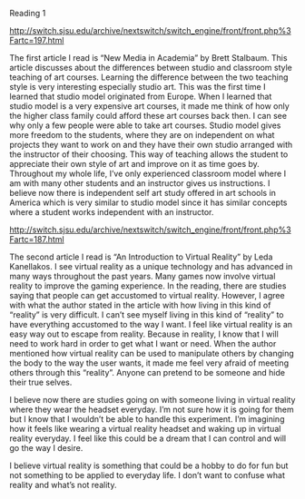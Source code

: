 Reading 1

http://switch.sjsu.edu/archive/nextswitch/switch_engine/front/front.php%3Fartc=197.html

  The first article I read is “New Media in Academia” by Brett Stalbaum. This article discusses about the differences between studio and classroom style teaching of art courses. Learning the difference between the two teaching style is very interesting especially studio art. This was the first time I learned that studio model originated from Europe. When I learned that studio model is a very expensive art courses, it made me think of how only the higher class family could afford these art courses back then. I can see why only a few people were able to take art courses. Studio model gives more freedom to the students, where they are on independent on what projects they want to work on and they have their own studio arranged with the instructor of their choosing. This way of teaching allows the student to appreciate their own style of art and improve on it as time goes by. Throughout my whole life, I’ve only experienced classroom model where I am with many other students and an instructor gives us instructions. I believe now there is independent self art study offered in art schools in America which is very similar to studio model since it has similar concepts where a student works independent with an instructor. 


http://switch.sjsu.edu/archive/nextswitch/switch_engine/front/front.php%3Fartc=187.html

  The second article I read is “An Introduction to Virtual Reality” by Leda Kanellakos. I see virtual reality as a unique technology and has advanced in many ways throughout the past years. Many games now involve virtual reality to improve the gaming experience. In the reading, there are studies saying that people can get accustomed to virtual reality. However, l agree with what the author stated in the article with how living in this kind of “reality” is very difficult. I can’t see myself living in this kind of “reality” to have everything accustomed to the way I want. I feel like virtual reality is an easy way out to escape from reality. Because in reality, I know that I will need to work hard in order to get what I want or need. When the author mentioned how virtual reality can be used to manipulate others by changing the body to the way the user wants, it made me feel very afraid of meeting others through this “reality”. Anyone can pretend to be someone and hide their true selves. 

  I believe now there are studies going on with someone living in virtual reality where they wear the headset everyday. I’m not sure how it is going for them but I know that I wouldn’t be able to handle this experiment. I’m imagining how it feels like wearing a virtual reality headset and waking up in virtual reality everyday. I feel like this could be a dream that I can control and will go the way I desire.

  I believe virtual reality is something that could be a hobby to do for fun but not something to be applied to everyday life. I don’t want to confuse what reality and what’s not reality. 

